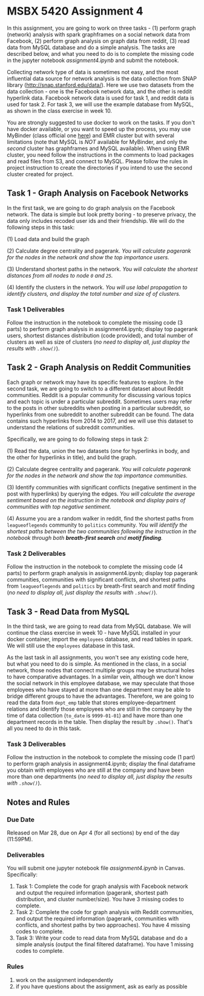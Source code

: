 

# MSBX 5420 Assignment 4

In this assignment, you are going to work on three tasks - (1) perform graph (network) analysis with spark graphframes on a social network data from Facebook, (2) perform graph analysis on graph data from reddit, (3) read data from MySQL database and do a simple analysis. The tasks are described below, and what you need to do is to complete the missing code in the jupyter notebook *assignment4.ipynb* and submit the notebook.

Collecting network type of data is sometimes not easy, and the most influential data source for network analysis is the data collection from SNAP library (http://snap.stanford.edu/data/). Here we use two datasets from the data collection - one is the Facebook network data, and the other is reddit hyperlink data. Facebook network data is used for task 1, and reddit data is used for task 2. For task 3, we will use the example database from MySQL, as shown in the class exercise in week 10.

You are strongly suggested to use docker to work on the tasks. If you don't have docker available, or you want to speed up the process, you may use MyBinder (class official one [here](https://mybinder.org/v2/gh/msbx5420-class/msbx5420-class.github.io/HEAD)) and EMR cluster but with several limitations (note that MySQL is *NOT* available for MyBinder, and only the *second* cluster has graphframes and MySQL available). When using EMR cluster, you need follow the instructions in the comments to load packages and read files from S3, and connect to MySQL. Please follow the rules in project instruction to create the directories if you intend to use the second cluster created for project.

## Task 1 - Graph Analysis on Facebook Networks

In the first task, we are going to do graph analysis on the Facebook network. The data is simple but look pretty boring - to preserve privacy, the data only includes recoded user ids and their friendship. We will do the following steps in this task:

(1) Load data and build the graph

(2) Calculate degree centrality and pagerank. *You will calculate pagerank for the nodes in the network and show the top importance users.*

(3) Understand shortest paths in the network. *You will calculate the shortest distances from all nodes to node `0` and `25`.*

(4) Identify the clusters in the network. *You will use label propagation to identify clusters, and display the total number and size of of clusters.*

### Task 1 Deliverables

Follow the instruction in the notebook to complete the missing code (3 parts) to perform graph analysis in assignment4.ipynb; display top pagerank users, shortest distances distribution (code provided), and total number of clusters as well as size of clusters (*no need to display all, just display the results with `.show()`*).

## Task 2 - Graph Analysis on Reddit Communities

Each graph or network may have its specific features to explore. In the second task, we are going to switch to a different dataset about Reddit communities. Reddit is a popular community for discussing various topics and each topic is under a particular subreddit. Sometimes users may refer to the posts in other subreddits when posting in a particular subreddit, so hyperlinks from one subreddit to another subreddit can be found. The data contains such hyperlinks from 2014 to 2017, and we will use this dataset to understand the relations of subreddit communities.

Specifically, we are going to do following steps in task 2:

(1) Read the data, union the two datasets (one for hyperlinks in body, and the other for hyperlinks in title), and build the graph.

(2) Calculate degree centrality and pagerank. *You will calculate pagerank for the nodes in the network and show the top importance communities.*

(3) Identify communities with significant conflicts (negative sentiment in the post with hyperlinks) by querying the edges. *You will calculate the average sentiment based on the instruction in the notebook and display pairs of communities with top negative sentiment.*

(4) Assume you are a random walker in reddit, find the shortest paths from `leagueoflegends` community to `politics` community. *You will identify the shortest paths between the two communities following the instruction in the notebook through both **breath-first search** and **motif finding**.*

### Task 2 Deliverables

Follow the instruction in the notebook to complete the missing code (4 parts) to perform graph analysis in assignment4.ipynb; display top pagerank communities, communities with significant conflicts, and shortest paths from `leagueoflegends` and `politics` by breath-first search and motif finding (*no need to display all, just display the results with `.show()`*).

## Task 3 - Read Data from MySQL

In the third task, we are going to read data from MySQL database. We will continue the class exercise in week 10 - have MySQL installed in your docker container, import the `employees` database, and read tables in spark. We will still use the `employees` database in this task.

As the last task in all assignments, you won't see any existing code here, but what you need to do is simple. As mentioned in the class, in a social network, those nodes that connect multiple groups may be structural holes to have comparative advantages. In a similar vein, although we don't know the social network in this employee database, we may speculate that those employees who have stayed at more than one department may be able to bridge different groups to have the advantages. Therefore, we are going to read the data from `dept_emp` table that stores employee-department relations and identify those employees who are still in the company by the time of data collection (`to_date` is `9999-01-01`) and have more than one department records in the table. Then display the result by `.show()`. That's all you need to do in this task.

### Task 3 Deliverables

Follow the instruction in the notebook to complete the missing code (1 part) to perform graph analysis in assignment4.ipynb; display the final dataframe you obtain with employees who are still at the company and have been more than one departments (*no need to display all, just display the results with `.show()`*).

## Notes and Rules

### Due Date

Released on Mar 28, due on Apr 4 (for all sections) by end of the day (11:59PM).

### Deliverables

You will submit one jupyter notebook file *assignment4.ipynb* in Canvas. Specifically:

1. Task 1: Complete the code for graph analysis with Facebook network and output the required information (pagerank, shortest path distribution, and cluster number/size). You have 3 missing codes to complete.
2. Task 2: Complete the code for graph analysis with Reddit communities, and output the required information (pagerank, communities with conflicts, and shortest paths by two approaches). You have 4 missing codes to complete.
3. Task 3: Write your code to read data from MySQL database and do a simple analysis (output the final filtered dataframe). You have 1 missing codes to complete.

### Rules

1. work on the assignment independently
2. if you have questions about the assignment, ask as early as possible